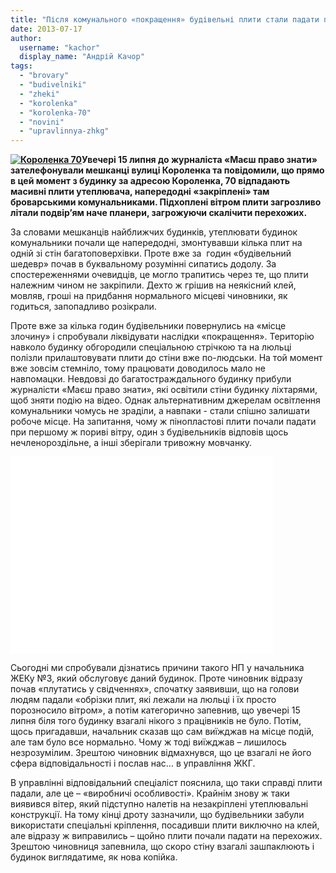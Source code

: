 ```yaml
---
title: "Після комунального «покращення» будівельні плити стали падати прямо на голови броварчан"
date: 2013-07-17
author: 
  username: "kachor"
  display_name: "Андрій Качор"
tags: 
  - "brovary"
  - "budivelniki"
  - "zheki"
  - "korolenka"
  - "korolenka-70"
  - "novini"
  - "upravlinnya-zhkg"
---
```


**[![Короленка 70](https://mpz.brovary.org/wp-content/uploads/2013/07/Korolenka-70.jpg)](https://mpz.brovary.org/wp-content/uploads/2013/07/Korolenka-70.jpg)Увечері 15 липня до журналіста «Маєш право знати» зателефонували мешканці вулиці Короленка та повідомили, що прямо в цей момент з будинку за адресою Короленка, 70 відпадають масивні плити утеплювача, напередодні «закріплені» там броварськими комунальниками. Підхоплені вітром плити загрозливо літали подвір’ям наче планери, загрожуючи скалічити перехожих.**

За словами мешканців найближчих будинків, утеплювати будинок комунальники почали ще напередодні, змонтувавши кілька плит на одній зі стін багатоповерхівки. Проте вже за  годин «будівельний шедевр» почав в буквальному розумінні сипатись додолу. За спостереженнями очевидців, це могло трапитись через те, що плити належним чином не закріпили. Дехто ж грішив на неякісний клей, мовляв, гроші на придбання нормального місцеві чиновники, як годиться, запопадливо розікрали.

Проте вже за кілька годин будівельники повернулись на «місце злочину» і спробували ліквідувати наслідки «покращення». Територію навколо будинку обгородили спеціальною стрічкою та на люльці полізли прилаштовувати плити до стіни вже по-людськи. На той момент вже зовсім стемніло, тому працювати доводилось мало не навпомацки. Невдовзі до багатостраждального будинку прибули журналісти «Маєш право знати», які освітили стіни будинку ліхтарями, щоб зняти подію на відео. Однак альтернативним джерелам освітлення комунальники чомусь не зраділи, а навпаки - стали спішно залишати робоче місце. На запитання, чому ж пінопластові плити почали падати при першому ж пориві вітру, один з будівельників відповів щось нечленороздільне, а інші зберігали тривожну мовчанку.

<iframe src="//www.youtube.com/embed/KMIwYSZy8pw" height="315" width="420" allowfullscreen frameborder="0"></iframe>

Сьогодні ми спробували дізнатись причини такого НП у начальника ЖЕКу №3, який обслуговує даний будинок. Проте чиновник відразу почав «плутатись у свідченнях», спочатку заявивши, що на голови людям падали «обрізки плит, які лежали на люльці і їх просто порозносило вітром», а потім категорично запевнив, що увечері 15 липня біля того будинку взагалі нікого з працівників не було. Потім, щось пригадавши, начальник сказав що сам виїжджав на місце подій, але там було все нормально. Чому ж тоді виїжджав – лишилось незрозумілим. Зрештою чиновник відмахнувся, що це взагалі не його сфера відповідальності і послав нас… в управління ЖКГ.

В управлінні відповідальний спеціаліст пояснила, що таки справді плити падали, але це – «виробничі особливості». Крайнім знову ж таки виявився вітер, який підступно налетів на незакріплені утеплювальні конструкції. На тому кінці дроту зазначили, що будівельники забули використати спеціальні кріплення, посадивши плити виключно на клей, але відразу ж виправились – щойно плити почали падати на перехожих. Зрештою чиновниця запевнила, що скоро стіну взагалі зашпаклюють і будинок виглядатиме, як нова копійка.
